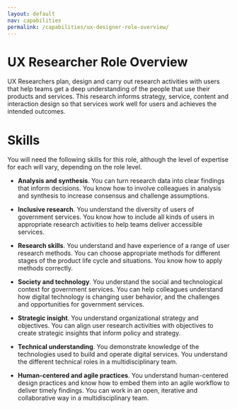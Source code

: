 ```yaml
---
layout: default
nav: capabilities
permalink: /capabilities/ux-designer-role-overview/
---
```


# UX Researcher Role Overview
UX Researchers plan, design and carry out research activities with users that help teams get a deep understanding of the people that use their products and services. This research informs strategy, service, content and interaction design so that services work well for users and achieves the intended outcomes.

# Skills

You will need the following skills for this role, although the level of expertise for each will vary, depending on the role level.


- **Analysis and synthesis**. You can turn research data into clear findings that inform decisions. You know how to involve colleagues in analysis and synthesis to increase consensus and challenge assumptions.


- **Inclusive research**. You understand the diversity of users of government services. You know how to include all kinds of users in appropriate research activities to help teams deliver accessible services.


- **Research skills**. You understand and have experience of a range of user research methods. You can choose appropriate methods for different stages of the product life cycle and situations. You know how to apply methods correctly.


- **Society and technology**. You understand the social and technological context for government services. You can help colleagues understand how digital technology is changing user behavior, and the challenges and opportunities for government services.


- **Strategic insight**. You understand organizational strategy and objectives. You can align user research activities with objectives to create strategic insights that inform policy and strategy.


- **Technical understanding**. You demonstrate knowledge of the technologies used to build and operate digital services. You understand the different technical roles in a multidisciplinary team.


- **Human-centered and agile practices**. You understand human-centered design practices and know how to embed them into an agile workflow to deliver timely findings. You can work in an open, iterative and collaborative way in a multidisciplinary team.
